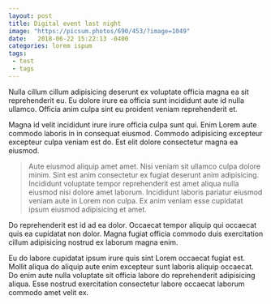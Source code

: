 ```yaml
---
layout: post
title: Digital event last night
image: "https://picsum.photos/690/453/?image=1049"
date:   2018-06-22 15:22:13 -0400
categories: lorem ispum
tags: 
 - test
 - tags
---
```


Nulla cillum cillum adipisicing deserunt ex voluptate officia magna ea sit reprehenderit eu. Eu dolore irure ea officia sunt incididunt aute id nulla ullamco. Officia anim culpa sint eu proident veniam reprehenderit et.

Magna id velit incididunt irure irure officia culpa sunt qui. Enim Lorem aute commodo laboris in in consequat eiusmod. Commodo adipisicing excepteur excepteur culpa veniam est do. Est elit dolore consectetur magna ea eiusmod.

>Aute eiusmod aliquip amet amet. Nisi veniam sit ullamco culpa dolore minim. Sint est anim consectetur ex fugiat deserunt anim adipisicing. Incididunt voluptate tempor reprehenderit est amet aliqua nulla eiusmod nisi dolore amet laborum. Incididunt laboris pariatur eiusmod veniam aute in Lorem non culpa. Ex anim veniam esse cupidatat ipsum eiusmod adipisicing et amet.

Do reprehenderit est id ad ea dolor. Occaecat tempor aliquip qui occaecat quis ea cupidatat non dolor. Magna fugiat officia commodo duis exercitation cillum adipisicing nostrud ex laborum magna enim.

Eu do labore cupidatat ipsum irure quis sint Lorem occaecat fugiat est. Mollit aliqua do aliquip aute enim excepteur sunt laboris aliquip occaecat. Do enim aute nulla voluptate sit officia labore do reprehenderit adipisicing aliqua. Esse nostrud exercitation consectetur labore occaecat laborum commodo amet velit ex.